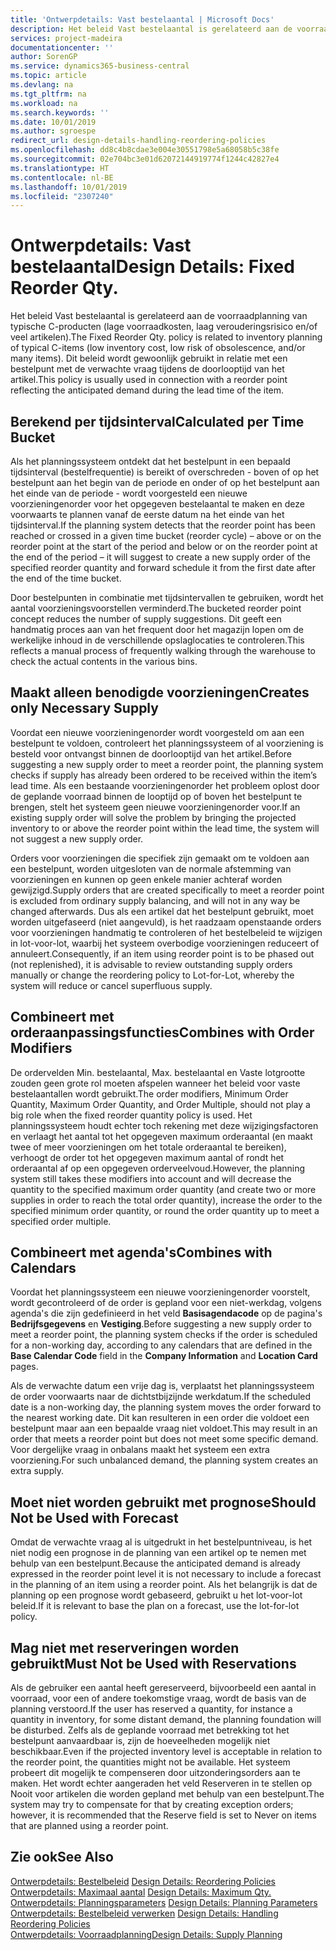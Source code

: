 ```yaml
---
title: 'Ontwerpdetails: Vast bestelaantal | Microsoft Docs'
description: Het beleid Vast bestelaantal is gerelateerd aan de voorraadplanning van typische C-producten (lage voorraadkosten, laag verouderingsrisico en/of veel artikelen). Dit beleid wordt gewoonlijk gebruikt in relatie met een bestelpunt met de verwachte vraag tijdens de doorlooptijd van het artikel.
services: project-madeira
documentationcenter: ''
author: SorenGP
ms.service: dynamics365-business-central
ms.topic: article
ms.devlang: na
ms.tgt_pltfrm: na
ms.workload: na
ms.search.keywords: ''
ms.date: 10/01/2019
ms.author: sgroespe
redirect_url: design-details-handling-reordering-policies
ms.openlocfilehash: dd8c4b8cdae3e004e30551798e5a68058b5c38fe
ms.sourcegitcommit: 02e704bc3e01d62072144919774f1244c42827e4
ms.translationtype: HT
ms.contentlocale: nl-BE
ms.lasthandoff: 10/01/2019
ms.locfileid: "2307240"
---
```

# <a name="design-details-fixed-reorder-qty"></a><span data-ttu-id="ff19d-104">Ontwerpdetails: Vast bestelaantal</span><span class="sxs-lookup"><span data-stu-id="ff19d-104">Design Details: Fixed Reorder Qty.</span></span>
<span data-ttu-id="ff19d-105">Het beleid Vast bestelaantal is gerelateerd aan de voorraadplanning van typische C-producten (lage voorraadkosten, laag verouderingsrisico en/of veel artikelen).</span><span class="sxs-lookup"><span data-stu-id="ff19d-105">The Fixed Reorder Qty. policy is related to inventory planning of typical C-items (low inventory cost, low risk of obsolescence, and/or many items).</span></span> <span data-ttu-id="ff19d-106">Dit beleid wordt gewoonlijk gebruikt in relatie met een bestelpunt met de verwachte vraag tijdens de doorlooptijd van het artikel.</span><span class="sxs-lookup"><span data-stu-id="ff19d-106">This policy is usually used in connection with a reorder point reflecting the anticipated demand during the lead time of the item.</span></span>  

## <a name="calculated-per-time-bucket"></a><span data-ttu-id="ff19d-107">Berekend per tijdsinterval</span><span class="sxs-lookup"><span data-stu-id="ff19d-107">Calculated per Time Bucket</span></span>  
 <span data-ttu-id="ff19d-108">Als het planningssysteem ontdekt dat het bestelpunt in een bepaald tijdsinterval (bestelfrequentie) is bereikt of overschreden - boven of op het bestelpunt aan het begin van de periode en onder of op het bestelpunt aan het einde van de periode - wordt voorgesteld een nieuwe voorzieningenorder voor het opgegeven bestelaantal te maken en deze voorwaarts te plannen vanaf de eerste datum na het einde van het tijdsinterval.</span><span class="sxs-lookup"><span data-stu-id="ff19d-108">If the planning system detects that the reorder point has been reached or crossed in a given time bucket (reorder cycle) – above or on the reorder point at the start of the period and below or on the reorder point at the end of the period – it will suggest to create a new supply order of the specified reorder quantity and forward schedule it from the first date after the end of the time bucket.</span></span>  

 <span data-ttu-id="ff19d-109">Door bestelpunten in combinatie met tijdsintervallen te gebruiken, wordt het aantal voorzieningsvoorstellen verminderd.</span><span class="sxs-lookup"><span data-stu-id="ff19d-109">The bucketed reorder point concept reduces the number of supply suggestions.</span></span> <span data-ttu-id="ff19d-110">Dit geeft een handmatig proces aan van het frequent door het magazijn lopen om de werkelijke inhoud in de verschillende opslaglocaties te controleren.</span><span class="sxs-lookup"><span data-stu-id="ff19d-110">This reflects a manual process of frequently walking through the warehouse to check the actual contents in the various bins.</span></span>  

## <a name="creates-only-necessary-supply"></a><span data-ttu-id="ff19d-111">Maakt alleen benodigde voorzieningen</span><span class="sxs-lookup"><span data-stu-id="ff19d-111">Creates only Necessary Supply</span></span>  
 <span data-ttu-id="ff19d-112">Voordat een nieuwe voorzieningenorder wordt voorgesteld om aan een bestelpunt te voldoen, controleert het planningssysteem of al voorziening is besteld voor ontvangst binnen de doorlooptijd van het artikel.</span><span class="sxs-lookup"><span data-stu-id="ff19d-112">Before suggesting a new supply order to meet a reorder point, the planning system checks if supply has already been ordered to be received within the item’s lead time.</span></span> <span data-ttu-id="ff19d-113">Als een bestaande voorzieningenorder het probleem oplost door de geplande voorraad binnen de looptijd op of boven het bestelpunt te brengen, stelt het systeem geen nieuwe voorzieningenorder voor.</span><span class="sxs-lookup"><span data-stu-id="ff19d-113">If an existing supply order will solve the problem by bringing the projected inventory to or above the reorder point within the lead time, the system will not suggest a new supply order.</span></span>  

 <span data-ttu-id="ff19d-114">Orders voor voorzieningen die specifiek zijn gemaakt om te voldoen aan een bestelpunt, worden uitgesloten van de normale afstemming van voorzieningen en kunnen op geen enkele manier achteraf worden gewijzigd.</span><span class="sxs-lookup"><span data-stu-id="ff19d-114">Supply orders that are created specifically to meet a reorder point is excluded from ordinary supply balancing, and will not in any way be changed afterwards.</span></span> <span data-ttu-id="ff19d-115">Dus als een artikel dat het bestelpunt gebruikt, moet worden uitgefaseerd (niet aangevuld), is het raadzaam openstaande orders voor voorzieningen handmatig te controleren of het bestelbeleid te wijzigen in lot-voor-lot, waarbij het systeem overbodige voorzieningen reduceert of annuleert.</span><span class="sxs-lookup"><span data-stu-id="ff19d-115">Consequently, if an item using reorder point is to be phased out (not replenished), it is advisable to review outstanding supply orders manually or change the reordering policy to Lot-for-Lot, whereby the system will reduce or cancel superfluous supply.</span></span>  

## <a name="combines-with-order-modifiers"></a><span data-ttu-id="ff19d-116">Combineert met orderaanpassingsfuncties</span><span class="sxs-lookup"><span data-stu-id="ff19d-116">Combines with Order Modifiers</span></span>  
 <span data-ttu-id="ff19d-117">De ordervelden Min. bestelaantal, Max. bestelaantal en Vaste lotgrootte zouden geen grote rol moeten afspelen wanneer het beleid voor vaste bestelaantallen wordt gebruikt.</span><span class="sxs-lookup"><span data-stu-id="ff19d-117">The order modifiers, Minimum Order Quantity, Maximum Order Quantity, and Order Multiple, should not play a big role when the fixed reorder quantity policy is used.</span></span> <span data-ttu-id="ff19d-118">Het planningssysteem houdt echter toch rekening met deze wijzigingsfactoren en verlaagt het aantal tot het opgegeven maximum orderaantal (en maakt twee of meer voorzieningen om het totale orderaantal te bereiken), verhoogt de order tot het opgegeven maximum aantal of rondt het orderaantal af op een opgegeven orderveelvoud.</span><span class="sxs-lookup"><span data-stu-id="ff19d-118">However, the planning system still takes these modifiers into account and will decrease the quantity to the specified maximum order quantity (and create two or more supplies in order to reach the total order quantity), increase the order to the specified minimum order quantity, or round the order quantity up to meet a specified order multiple.</span></span>  

## <a name="combines-with-calendars"></a><span data-ttu-id="ff19d-119">Combineert met agenda's</span><span class="sxs-lookup"><span data-stu-id="ff19d-119">Combines with Calendars</span></span>  
 <span data-ttu-id="ff19d-120">Voordat het planningssysteem een nieuwe voorzieningenorder voorstelt, wordt gecontroleerd of de order is gepland voor een niet-werkdag, volgens agenda's die zijn gedefinieerd in het veld **Basisagendacode** op de pagina's **Bedrijfsgegevens** en **Vestiging**.</span><span class="sxs-lookup"><span data-stu-id="ff19d-120">Before suggesting a new supply order to meet a reorder point, the planning system checks if the order is scheduled for a non-working day, according to any calendars that are defined in the **Base Calendar Code** field in the **Company Information** and **Location Card** pages.</span></span>  

 <span data-ttu-id="ff19d-121">Als de verwachte datum een vrije dag is, verplaatst het planningssysteem de order voorwaarts naar de dichtstbijzijnde werkdatum.</span><span class="sxs-lookup"><span data-stu-id="ff19d-121">If the scheduled date is a non-working day, the planning system moves the order forward to the nearest working date.</span></span> <span data-ttu-id="ff19d-122">Dit kan resulteren in een order die voldoet een bestelpunt maar aan een bepaalde vraag niet voldoet.</span><span class="sxs-lookup"><span data-stu-id="ff19d-122">This may result in an order that meets a reorder point but does not meet some specific demand.</span></span> <span data-ttu-id="ff19d-123">Voor dergelijke vraag in onbalans maakt het systeem een extra voorziening.</span><span class="sxs-lookup"><span data-stu-id="ff19d-123">For such unbalanced demand, the planning system creates an extra supply.</span></span>  

## <a name="should-not-be-used-with-forecast"></a><span data-ttu-id="ff19d-124">Moet niet worden gebruikt met prognose</span><span class="sxs-lookup"><span data-stu-id="ff19d-124">Should Not be Used with Forecast</span></span>  
 <span data-ttu-id="ff19d-125">Omdat de verwachte vraag al is uitgedrukt in het bestelpuntniveau, is het niet nodig een prognose in de planning van een artikel op te nemen met behulp van een bestelpunt.</span><span class="sxs-lookup"><span data-stu-id="ff19d-125">Because the anticipated demand is already expressed in the reorder point level it is not necessary to include a forecast in the planning of an item using a reorder point.</span></span> <span data-ttu-id="ff19d-126">Als het belangrijk is dat de planning op een prognose wordt gebaseerd, gebruikt u het lot-voor-lot beleid.</span><span class="sxs-lookup"><span data-stu-id="ff19d-126">If it is relevant to base the plan on a forecast, use the lot-for-lot policy.</span></span>  

## <a name="must-not-be-used-with-reservations"></a><span data-ttu-id="ff19d-127">Mag niet met reserveringen worden gebruikt</span><span class="sxs-lookup"><span data-stu-id="ff19d-127">Must Not be Used with Reservations</span></span>  
 <span data-ttu-id="ff19d-128">Als de gebruiker een aantal heeft gereserveerd, bijvoorbeeld een aantal in voorraad, voor een of andere toekomstige vraag, wordt de basis van de planning verstoord.</span><span class="sxs-lookup"><span data-stu-id="ff19d-128">If the user has reserved a quantity, for instance a quantity in inventory, for some distant demand, the planning foundation will be disturbed.</span></span> <span data-ttu-id="ff19d-129">Zelfs als de geplande voorraad met betrekking tot het bestelpunt aanvaardbaar is, zijn de hoeveelheden mogelijk niet beschikbaar.</span><span class="sxs-lookup"><span data-stu-id="ff19d-129">Even if the projected inventory level is acceptable in relation to the reorder point, the quantities might not be available.</span></span> <span data-ttu-id="ff19d-130">Het systeem probeert dit mogelijk te compenseren door uitzonderingsorders aan te maken. Het wordt echter aangeraden het veld Reserveren in te stellen op Nooit voor artikelen die worden gepland met behulp van een bestelpunt.</span><span class="sxs-lookup"><span data-stu-id="ff19d-130">The system may try to compensate for that by creating exception orders; however, it is recommended that the Reserve field is set to Never on items that are planned using a reorder point.</span></span>  

## <a name="see-also"></a><span data-ttu-id="ff19d-131">Zie ook</span><span class="sxs-lookup"><span data-stu-id="ff19d-131">See Also</span></span>  
 <span data-ttu-id="ff19d-132">[Ontwerpdetails: Bestelbeleid](design-details-reordering-policies.md) </span><span class="sxs-lookup"><span data-stu-id="ff19d-132">[Design Details: Reordering Policies](design-details-reordering-policies.md) </span></span>  
 <span data-ttu-id="ff19d-133">[Ontwerpdetails: Maximaal aantal](design-details-maximum-qty.md) </span><span class="sxs-lookup"><span data-stu-id="ff19d-133">[Design Details: Maximum Qty.](design-details-maximum-qty.md) </span></span>  
 <span data-ttu-id="ff19d-134">[Ontwerpdetails: Planningsparameters](design-details-planning-parameters.md) </span><span class="sxs-lookup"><span data-stu-id="ff19d-134">[Design Details: Planning Parameters](design-details-planning-parameters.md) </span></span>  
 <span data-ttu-id="ff19d-135">[Ontwerpdetails: Bestelbeleid verwerken](design-details-handling-reordering-policies.md) </span><span class="sxs-lookup"><span data-stu-id="ff19d-135">[Design Details: Handling Reordering Policies](design-details-handling-reordering-policies.md) </span></span>  
 [<span data-ttu-id="ff19d-136">Ontwerpdetails: Voorraadplanning</span><span class="sxs-lookup"><span data-stu-id="ff19d-136">Design Details: Supply Planning</span></span>](design-details-supply-planning.md)
